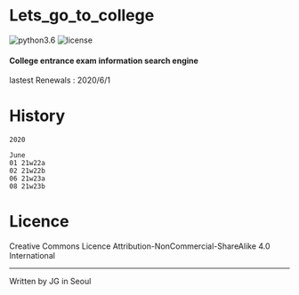 # Lets_go_to_college

![python3.6](https://img.shields.io/badge/python-3.6.8-brightgreen)
![license](https://img.shields.io/badge/license-CC--BY--NC--SA-orange)

#### College entrance exam information search engine

lastest Renewals : 2020/6/1

# History

```
2020

June
01 21w22a
02 21w22b
06 21w23a
08 21w23b

```

# Licence

 Creative Commons Licence Attribution-NonCommercial-ShareAlike 4.0 International
 
---
 
 Written by JG in Seoul
